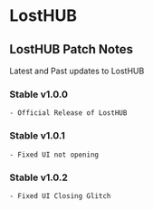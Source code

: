 # LostHUB

## LostHUB Patch Notes
Latest and Past updates to LostHUB

### Stable v1.0.0
```
- Official Release of LostHUB
```
### Stable v1.0.1
```
- Fixed UI not opening
```
### Stable v1.0.2
```
- Fixed UI Closing Glitch
```

